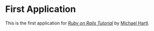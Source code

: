# First Application

This is the first application for 
[*Ruby on Rails Tutorial*](http://railstutorial.org/)
 by [Michael Hartl](http://michaelhartl.com/).
